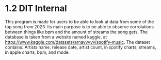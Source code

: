 # 1.2 DIT Internal
This program is made for users to be able to look at data from some of the top song from 2023. Its main purpose is to be able to observe corrolations between things like bpm and the amount of streams the song gets. The database is taken from a website named kaggle, at https://www.kaggle.com/datasets/arnavvvvv/spotify-music. The dataset contains: Artists name, release date, artist count, in spotify charts, streams, in apple charts, bpm, and mode.  